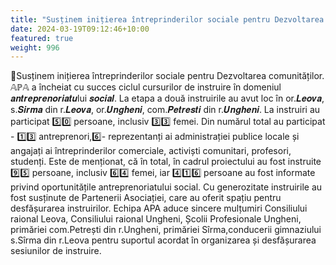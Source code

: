 ```yaml
---
title: "Susținem inițierea întreprinderilor sociale pentru Dezvoltarea comunităților"
date: 2024-03-19T09:12:46+10:00
featured: true
weight: 996
---
```

📢Susținem inițierea întreprinderilor sociale pentru Dezvoltarea comunităților. 
𝔸ℙ𝔸 a încheiat cu succes ciclul cursurilor de instruire în domeniul 𝒂𝒏𝒕𝒓𝒆𝒑𝒓𝒆𝒏𝒐𝒓𝒊𝒂𝒕𝒖lui 𝒔𝒐𝒄𝒊𝒂𝒍.
La etapa a două instruirile au avut loc în or.𝑳𝒆𝒐𝒗𝒂,  s.𝑺𝒊𝒓𝒎𝒂 din r.𝑳𝒆𝒐𝒗𝒂, or.𝑼𝒏𝒈𝒉𝒆𝒏𝒊,
com.𝑷𝒆𝒕𝒓𝒆𝒔𝒕𝒊 din r.𝑼𝒏𝒈𝒉𝒆𝒏𝒊. La instruiri au participat 
5️⃣0️⃣ persoane, inclusiv 3️⃣3️⃣ femei. Din numărul total au participat - 
1️⃣3️⃣ antreprenori,6️⃣- reprezentanți ai administrației publice locale și angajați ai întreprinderilor comerciale, activiști comunitari, profesori, studenți.
 Este de menționat, că în total, în cadrul proiectului au fost instruite 9️⃣5️⃣ persoane, inclusiv 6️⃣4️⃣ femei, iar 4️⃣1️⃣6️⃣ persoane au fost informate privind oportunitățile antreprenoriatului social.
Cu generozitate instruirile au fost susținute de Partenerii Asociației, care au oferit spațiu pentru desfășurarea instruirilor.
Echipa APA aduce sincere mulțumiri Consiliului raional Leova, Consiliului raional Ungheni, Școlii Profesionale Ungheni, primăriei com.Petrești din r.Ungheni, primăriei  Sîrma,conducerii gimnaziului s.Sîrma din r.Leova pentru suportul acordat în organizarea și desfășurarea sesiunilor de instruire.

